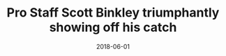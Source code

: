 ---
title: Pro Staff Scott Binkley triumphantly showing off his catch 
date: 2018-06-01
description: Pro Staff Scott Binkley triumphantly showing off his catch 
thumb: /assets/images/pro-staff/scott-binkley--catch2.jpg
image: /assets/images/pro-staff/scott-binkley--catch2.jpg
angler-name: Scott Binkley

# reel-type: spinning
# reel-series: 400 

# location: Someplace, United States
# fish: Some Big Fish
# fish-length: 49 in.
# fish-weight: 78 lbs.
---